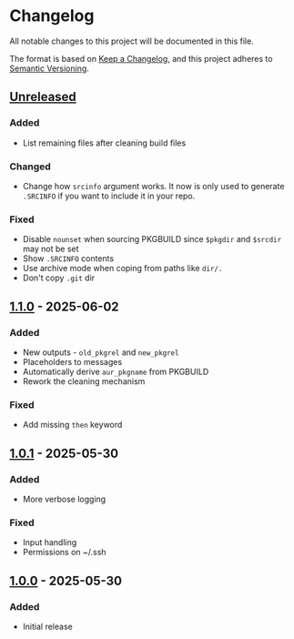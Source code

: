 # Changelog

All notable changes to this project will be documented in this file.

The format is based on [Keep a Changelog](https://keepachangelog.com/en/1.0.0/), and this project
adheres to [Semantic Versioning](https://semver.org/spec/v2.0.0.html).

## [Unreleased]

### Added

- List remaining files after cleaning build files

### Changed

- Change how `srcinfo` argument works. It now is only used to generate `.SRCINFO` if you want to
  include it in your repo.

### Fixed

- Disable `nounset` when sourcing PKGBUILD since `$pkgdir` and `$srcdir` may not be set
- Show `.SRCINFO` contents
- Use archive mode when coping from paths like `dir/.`
- Don't copy `.git` dir

## [1.1.0] - 2025-06-02

### Added

- New outputs - `old_pkgrel` and `new_pkgrel`
- Placeholders to messages
- Automatically derive `aur_pkgname` from PKGBUILD
- Rework the cleaning mechanism

### Fixed

- Add missing `then` keyword

## [1.0.1] - 2025-05-30

### Added

- More verbose logging

### Fixed

- Input handling
- Permissions on ~/.ssh

## [1.0.0] - 2025-05-30

### Added

- Initial release

[Unreleased]: https://github.com/kamack38/pkgbuild-update/compare/v1.1.0...HEAD
[1.1.0]: https://github.com/kamack38/pkgbuild-update/releases/tag/v1.1.0
[1.0.1]: https://github.com/kamack38/pkgbuild-update/releases/tag/v1.0.1
[1.0.0]: https://github.com/kamack38/pkgbuild-update/releases/tag/v1.0.0
